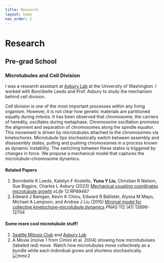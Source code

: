 ```yaml
---
title: Research
layout: home
nav_order: 2
---
```

# Research
## Pre-grad School 
### Microtubules and Cell Division 

I was a research assistant at [Asbury Lab](https://faculty.washington.edu/casbury/index.html) at the University of Washington. I worked with Bonnibelle Leeds and Prof. Asbury to study the mechanism behind cell division.

Cell division is one of the most important processes within any living organism. However, it is not clear how genetic materials are partitioned equally during mitosis. It has been observed that chromosome, the carriers of heredity, oscillates during metaphase. Chromosome oscillation promotes the alignment and separation of chromosomes along the spindle equator. This movement is driven by microtubules attached to the chromosomes via kinetochores. Microtubule tips stochastically switch between assembly and disassembly states, pulling and pushing chromosomes in a process known as dynamic instability. The switching between these states is triggered by changes in force. We propose a mechanical model that captures the microtubule-chromosome dynamics.

#### Related Papers
1. Bonnibelle K Leeds, Katelyn F Kostello, **Yuna Y Liu**, Christian R Nelson, Sue Biggins, Charles L Asbury (2023) [Mechanical coupling coordinates microtubule growth](https://doi.org/10.7554/eLife.89467.3) *eLife* 12:RP89467
2. Edward J Banigan, Kevin K Chiou, Edward R Ballister, Alyssa M Mayo, Michael A Lampson, and Andrea J Liu (2015) [Minimal model for collective kinetochore–microtubule dynamics](https://www.pnas.org/doi/full/10.1073/pnas.1513512112#) *PNAS* 112 (41) 12699-12704

#### Some more cool microtubule stuff!
1. [Seattle Mitosis Club](https://research.fredhutch.org/biggins/en/resources.html) and [Asbury Lab](https://faculty.washington.edu/casbury/index.html)
2. A Movie (moive 1 from Cimini et al. 2004) showing how microtubulues (labeled red) move. Watch how microtubules move collectively as a bundle while each individual grows and shortens stochastically. ![mmc2](https://github.com/user-attachments/assets/cda0d30d-6304-413b-9340-1bb945378704)

